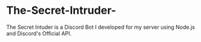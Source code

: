 # The-Secret-Intruder-
The Secret Intuder is a Discord Bot I developed for my server using Node.js and Discord's Official API.
